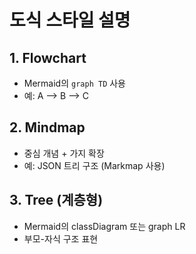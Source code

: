 # 도식 스타일 설명

## 1. Flowchart
- Mermaid의 `graph TD` 사용
- 예: A --> B --> C

## 2. Mindmap
- 중심 개념 + 가지 확장
- 예: JSON 트리 구조 (Markmap 사용)

## 3. Tree (계층형)
- Mermaid의 classDiagram 또는 graph LR
- 부모-자식 구조 표현
